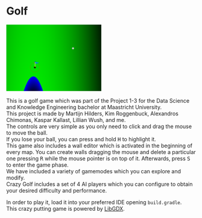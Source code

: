 # Golf

<img src="/imgs/game_screen_shot.png" alt="Thumbnail" width="50%"/>

This is a golf game which was part of the Project 1-3 for the Data Science and Knowledge Engineering bachelor at Maastricht University.  
This project is made by Martijn Hilders, Kim Roggenbuck, Alexandros Chimonas, Kaspar Kallast, Lillian Wush, and me.  
The controls are very simple as you only need to click and drag the mouse to move the ball.  
If you lose your ball, you can press and hold <kbd>H</kbd> to highlight it.  
This game also includes a wall editor which is activated in the beginning of every map. You can create walls dragging the mouse and delete a particular one pressing <kbd>R</kbd> while the mouse pointer is on top of it. Afterwards, press <kbd>S</kbd> to enter the game phase.  
We have included a variety of gamemodes which you can explore and modify.  
Crazy Golf includes a set of 4 AI players which you can configure to obtain your desired difficulty and performance.  

In order to play it, load it into your preferred IDE opening `build.gradle`.  
This crazy putting game is powered by [LibGDX](https://libgdx.badlogicgames.com/).
